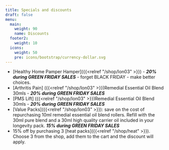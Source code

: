 ```yaml
---
title: Specials and discounts
draft: false
menu:
  main:
    weight: 90
    name: Discounts
  footer2:
    weight: 10
  icons:
    weight: 50
    pre: icons/bootstrap/currency-dollar.svg
---
```

* \[Healthy Home Pamper Hamper]({{<relref "/shop/lon03" >}}) - ***20% during GREEN FRIDAY SALES*** - forget BLACK FRIDAY - make better choices.
* \[A﻿rthritis Pain] ({{<relref "/shop/lon03" >}})Remedial Essential Oil Blend 30mls - ***20% during GREEN FRIDAY SALES*** 
* \[P﻿MS Lift] ({{<relref "/shop/lon03" >}})Remedial Essential Oil Blend 30mls - ***20% during GREEN FRIDAY SALES*** 
* \[Value Packs]({{<relref "/shop/lon03" >}}):  save on the cost of repurchasing 10ml remedial essential oil blend rollers.  Refill with the 30ml pure blend and a 30ml high quality carrier oil included in your longevity pack.  ***15% during GREEN FRIDAY SALES*** 
* 15% off by purchasing 3 \[heat packs]({{<relref "/shop/heat" >}}). Choose 3 from the shop, add them to the cart and the discount will apply.